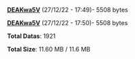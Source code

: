 [**DEAKwa5V**](/data/DEAKwa5V.txt) (27/12/22 - 17:49)- 5508 bytes

[**DEAKwa5V**](/data/DEAKwa5V.txt) (27/12/22 - 17:50)- 5508 bytes

**Total Datas**: 1921

**Total Size**: 11.60 MB / 11.6 MB